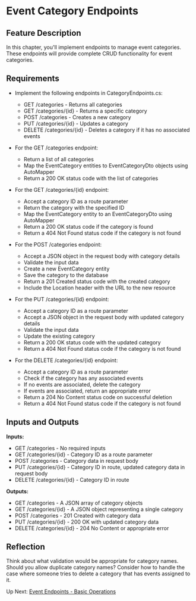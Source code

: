 # Event Category Endpoints

## Feature Description

In this chapter, you'll implement endpoints to manage event categories. These endpoints will provide complete CRUD functionality for event categories.

## Requirements

- Implement the following endpoints in CategoryEndpoints.cs:
  - GET /categories - Returns all categories
  - GET /categories/{id} - Returns a specific category
  - POST /categories - Creates a new category
  - PUT /categories/{id} - Updates a category
  - DELETE /categories/{id} - Deletes a category if it has no associated events

- For the GET /categories endpoint:
  - Return a list of all categories
  - Map the EventCategory entities to EventCategoryDto objects using AutoMapper
  - Return a 200 OK status code with the list of categories

- For the GET /categories/{id} endpoint:
  - Accept a category ID as a route parameter
  - Return the category with the specified ID
  - Map the EventCategory entity to an EventCategoryDto using AutoMapper
  - Return a 200 OK status code if the category is found
  - Return a 404 Not Found status code if the category is not found

- For the POST /categories endpoint:
  - Accept a JSON object in the request body with category details
  - Validate the input data
  - Create a new EventCategory entity
  - Save the category to the database
  - Return a 201 Created status code with the created category
  - Include the Location header with the URL to the new resource

- For the PUT /categories/{id} endpoint:
  - Accept a category ID as a route parameter
  - Accept a JSON object in the request body with updated category details
  - Validate the input data
  - Update the existing category
  - Return a 200 OK status code with the updated category
  - Return a 404 Not Found status code if the category is not found

- For the DELETE /categories/{id} endpoint:
  - Accept a category ID as a route parameter
  - Check if the category has any associated events
  - If no events are associated, delete the category
  - If events are associated, return an appropriate error
  - Return a 204 No Content status code on successful deletion
  - Return a 404 Not Found status code if the category is not found

## Inputs and Outputs

**Inputs:**
- GET /categories - No required inputs
- GET /categories/{id} - Category ID as a route parameter
- POST /categories - Category data in request body
- PUT /categories/{id} - Category ID in route, updated category data in request body
- DELETE /categories/{id} - Category ID in route

**Outputs:**
- GET /categories - A JSON array of category objects
- GET /categories/{id} - A JSON object representing a single category
- POST /categories - 201 Created with category data
- PUT /categories/{id} - 200 OK with updated category data
- DELETE /categories/{id} - 204 No Content or appropriate error

## Reflection

Think about what validation would be appropriate for category names. Should you allow duplicate category names? Consider how to handle the case where someone tries to delete a category that has events assigned to it.

Up Next: [Event Endpoints - Basic Operations](./eventhorizon-event-basic.md)